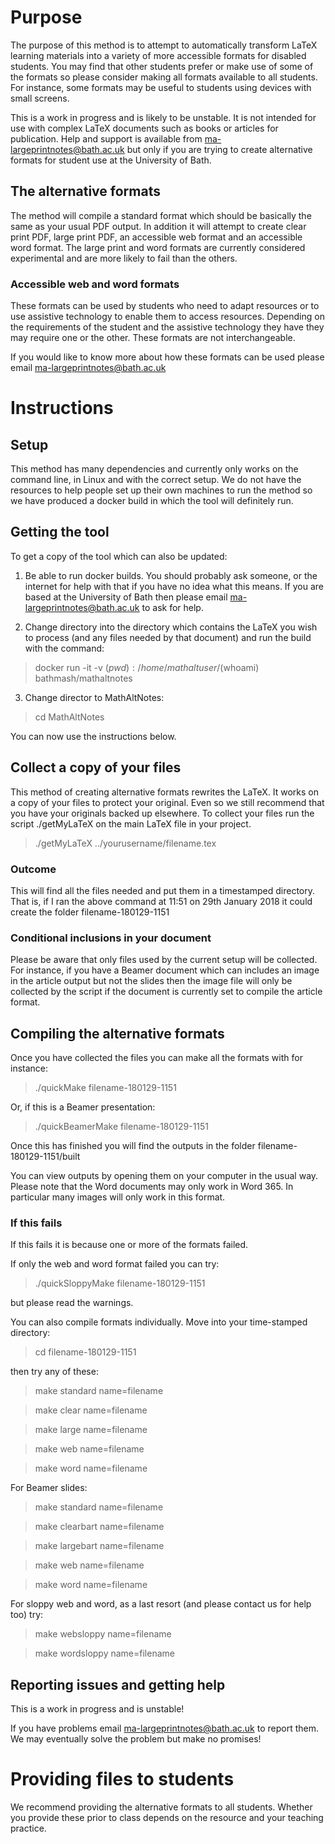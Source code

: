 # Purpose

The purpose of this method is to attempt to automatically 
transform LaTeX learning materials into a variety of more accessible
formats for disabled students. You may find that other students
prefer or make use of some of the formats so please consider making
all formats available to all students. For instance, some formats
may be useful to students using devices with small screens. 

This is a work in progress and is likely to be unstable. It is not
intended for use with complex LaTeX documents such as books or 
articles for publication. Help and support is available from 
ma-largeprintnotes@bath.ac.uk but only if you are trying to 
create alternative formats for student use at the University of Bath.

## The alternative formats

The method will compile a standard format which should be basically
the same as your usual PDF output. In addition it will attempt to
create clear print PDF, large print PDF, an accessible web format 
and an accessible word format. The large print and word formats
are currently considered experimental and are more likely to fail
than the others. 

### Accessible web and word formats

These formats can be used by students who need to adapt resources 
or to use assistive technology to enable them to access resources. 
Depending on the requirements of the student and the assistive 
technology they have they may require one or the other. These formats
are not interchangeable. 

If you would like to know more about how these formats can be
used please email ma-largeprintnotes@bath.ac.uk

# Instructions

## Setup

This method has many dependencies and currently only works on the
command line, in Linux and with the correct setup. We do not have
the resources to help people set up their own machines to run
the method so we have produced a docker build in which the tool 
will definitely run. 

## Getting the tool 

To get a copy of the tool which can also be updated:

1. Be able to run docker builds. You should probably ask someone, or the internet for help with that if you have no idea what this means. If you are based at the University of Bath then please email ma-largeprintnotes@bath.ac.uk to ask for help. 

2. Change directory into the directory which contains the LaTeX you wish to process (and any files needed by that document) and run the build with the command:

> docker run -it -v $(pwd):/home/mathaltuser/$(whoami) bathmash/mathaltnotes

3. Change director to MathAltNotes:

> cd MathAltNotes

You can now use the instructions below. 

## Collect a copy of your files

This method of creating alternative formats rewrites the LaTeX.
It works on a copy of your files to protect your original. Even so
we still recommend that you have your originals backed up elsewhere.
To collect your files run the script ./getMyLaTeX 
on the main LaTeX file in your project. 

> ./getMyLaTeX ../yourusername/filename.tex

### Outcome

This will find all the files needed and put them in a timestamped
directory. That is, if I ran the above command at 11:51 on 29th 
January 2018 it could create the folder filename-180129-1151

### Conditional inclusions in your document

Please be aware that only files used by the current setup will be
collected. For instance, if you have a Beamer document which can
includes an image in the article output but not the slides then
the image file will only be collected by the script if the
document is currently set to compile the article format.

## Compiling the alternative formats

Once you have collected the files you can make all the formats with
for instance:
> ./quickMake filename-180129-1151

Or, if this is a Beamer presentation:
> ./quickBeamerMake filename-180129-1151

Once this has finished you will find the outputs in the folder
filename-180129-1151/built

You can view outputs by opening them on your computer in the usual way.
Please note that the Word documents
may only work in Word 365. In particular many images will only 
work in this format. 

### If this fails

If this fails it is because one or more of the formats failed. 

If only the web and word format failed you can try:
> ./quickSloppyMake filename-180129-1151

but please read the warnings. 

You can also compile formats individually. Move into your time-stamped
directory:
> cd filename-180129-1151

then try any of these:
> make standard name=filename

> make clear name=filename

> make large name=filename

> make web name=filename

> make word name=filename

For Beamer slides:
> make standard name=filename

> make clearbart name=filename

> make largebart name=filename

> make web name=filename

> make word name=filename

For sloppy web and word, as a last resort (and please contact us for 
help too) try:
> make websloppy name=filename

> make wordsloppy name=filename

## Reporting issues and getting help

This is a work in progress and is unstable!
 
If you have problems email ma-largeprintnotes@bath.ac.uk to report them.
We may eventually solve the problem but make no promises!

# Providing files to students

We recommend providing the alternative formats to all students.
Whether you provide these prior to class depends on the 
resource and your teaching practice. 

